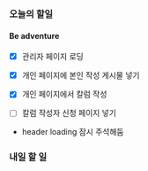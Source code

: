 ### 오늘의 할일


#### Be adventure

- [x] 관리자 페이지 로딩
- [x] 개인 페이지에 본인 작성 게시물 넣기
- [x] 개인 페이지에서 칼럼 작성
- [ ] 칼럼 작성자 신청 페이지 넣기


- header loading 잠시 주석해둠
### 내일 할 일

